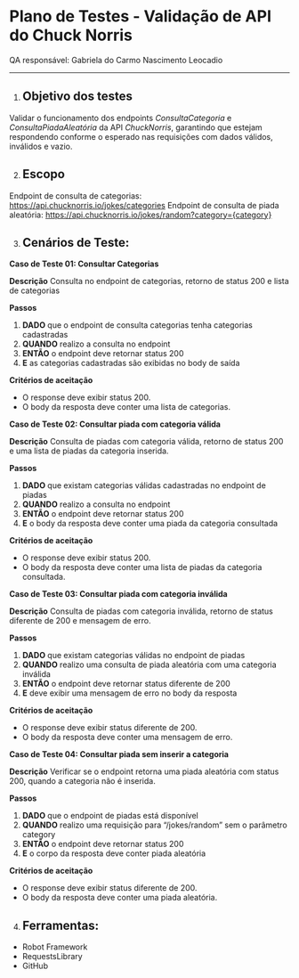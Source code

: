 # Plano de Testes - Validação de API do Chuck Norris

QA responsável: Gabriela do Carmo Nascimento Leocadio

-----------------------------------------------------------------------------

1. ## Objetivo dos testes
Validar o funcionamento dos endpoints *ConsultaCategoria* e *ConsultaPiadaAleatória* da API *ChuckNorris*, garantindo que estejam respondendo conforme o esperado nas requisições com dados válidos, inválidos e vazio.

2. ## Escopo
Endpoint de consulta de categorias: https://api.chucknorris.io/jokes/categories
Endpoint de consulta de piada aleatória: https://api.chucknorris.io/jokes/random?category={category}

3. ## Cenários de Teste:

**Caso de Teste 01: Consultar Categorias**

**Descrição**
Consulta no endpoint de categorias, retorno de status 200 e lista de categorias

**Passos**
1. **DADO** que o endpoint de consulta categorias tenha categorias cadastradas
2. **QUANDO** realizo a consulta no endpoint
3. **ENTÃO** o endpoint deve retornar status 200
4. **E** as categorias cadastradas são exibidas no body de saída

**Critérios de aceitação**
- O response deve exibir status 200.
- O body da resposta deve conter uma lista de categorias.


**Caso de Teste 02: Consultar piada com categoria válida**

**Descrição**
Consulta de piadas com categoria válida, retorno de status 200 e uma lista de piadas da categoria inserida.

**Passos**
1. **DADO** que existam categorias válidas cadastradas no endpoint de piadas
2. **QUANDO** realizo a consulta no endpoint
3. **ENTÃO**  o endpoint deve retornar status 200
4. **E** o body da resposta deve conter uma piada da categoria consultada

**Critérios de aceitação**
- O response deve exibir status 200.
- O body da resposta deve conter uma lista de piadas da categoria consultada.


**Caso de Teste 03: Consultar piada com categoria inválida**

**Descrição**
Consulta de piadas com categoria inválida, retorno de status diferente de 200 e mensagem de erro.

**Passos**
1. **DADO** que existam categorias válidas no endpoint de piadas
2. **QUANDO** realizo uma consulta de piada aleatória com uma categoria inválida
3. **ENTÃO** o endpoint deve retornar status diferente de 200
4. **E** deve exibir uma mensagem de erro no body da resposta

**Critérios de aceitação**
- O response deve exibir status diferente de 200.
- O body da resposta deve conter uma mensagem de erro.


**Caso de Teste 04: Consultar piada sem inserir a categoria**

**Descrição**
Verificar se o endpoint retorna uma piada aleatória com status 200, quando a categoria não é inserida.

**Passos**
1. **DADO** que o endpoint de piadas está disponível
2. **QUANDO** realizo uma requisição para “/jokes/random” sem o parâmetro category
3. **ENTÃO** o endpoint deve retornar status 200
4. **E** o corpo da resposta deve conter piada aleatória

**Critérios de aceitação**
- O response deve exibir status diferente de 200.
- O body da resposta deve conter uma piada aleatória.


4. ## Ferramentas:
- Robot Framework
- RequestsLibrary
- GitHub


